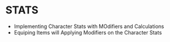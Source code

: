 # STATS
- Implementing Character Stats with MOdifiers and Calculations
- Equiping Items will Applying Modifiers on the Character Stats